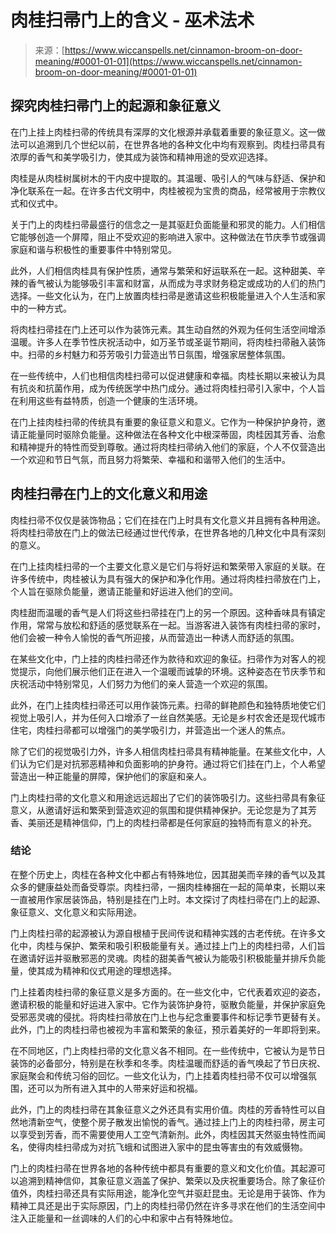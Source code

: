 <!--yml

类别：未分类

日期：2024年06月12日 20:06:54

-->

# 肉桂扫帚门上的含义 - 巫术法术

> 来源：[https://www.wiccanspells.net/cinnamon-broom-on-door-meaning/#0001-01-01](https://www.wiccanspells.net/cinnamon-broom-on-door-meaning/#0001-01-01)

## 探究肉桂扫帚门上的起源和象征意义

在门上挂上肉桂扫帚的传统具有深厚的文化根源并承载着重要的象征意义。这一做法可以追溯到几个世纪以前，在世界各地的各种文化中均有观察到。肉桂扫帚具有浓厚的香气和美学吸引力，使其成为装饰和精神用途的受欢迎选择。

肉桂是从肉桂树属树木的干内皮中提取的。其温暖、吸引人的气味与舒适、保护和净化联系在一起。在许多古代文明中，肉桂被视为宝贵的商品，经常被用于宗教仪式和仪式中。

关于门上的肉桂扫帚最盛行的信念之一是其驱赶负面能量和邪灵的能力。人们相信它能够创造一个屏障，阻止不受欢迎的影响进入家中。这种做法在节庆季节或强调家庭和谐与积极性的重要事件中特别常见。

此外，人们相信肉桂具有保护性质，通常与繁荣和好运联系在一起。这种甜美、辛辣的香气被认为能够吸引丰富和财富，从而成为寻求财务稳定或成功的人们的热门选择。一些文化认为，在门上放置肉桂扫帚是邀请这些积极能量进入个人生活和家中的一种方式。

将肉桂扫帚挂在门上还可以作为装饰元素。其生动自然的外观为任何生活空间增添温暖。许多人在季节性庆祝活动中，如万圣节或圣诞节期间，将肉桂扫帚融入装饰中。扫帚的乡村魅力和芬芳吸引力营造出节日氛围，增强家居整体氛围。

在一些传统中，人们也相信肉桂扫帚可以促进健康和幸福。肉桂长期以来被认为具有抗炎和抗菌作用，成为传统医学中热门成分。通过将肉桂扫帚引入家中，个人旨在利用这些有益特质，创造一个健康的生活环境。

在门上挂肉桂扫帚的传统具有重要的象征意义和意义。它作为一种保护护身符，邀请正能量同时驱除负能量。这种做法在各种文化中根深蒂固，肉桂因其芳香、治愈和精神提升的特性而受到尊敬。通过将肉桂扫帚纳入他们的家庭，个人不仅营造出一个欢迎和节日气氛，而且努力将繁荣、幸福和和谐带入他们的生活中。

## 肉桂扫帚在门上的文化意义和用途

肉桂扫帚不仅仅是装饰物品；它们在挂在门上时具有文化意义并且拥有各种用途。将肉桂扫帚放在门上的做法已经通过世代传承，在世界各地的几种文化中具有深刻的意义。

在门上挂肉桂扫帚的一个主要文化意义是它们与将好运和繁荣带入家庭的关联。在许多传统中，肉桂被认为具有强大的保护和净化作用。通过将肉桂扫帚放在门上，个人旨在驱除负能量，邀请正能量和好运进入他们的空间。

肉桂甜而温暖的香气是人们将这些扫帚挂在门上的另一个原因。这种香味具有镇定作用，常常与放松和舒适的感觉联系在一起。当游客进入装饰有肉桂扫帚的家时，他们会被一种令人愉悦的香气所迎接，从而营造出一种诱人而舒适的氛围。

在某些文化中，门上挂的肉桂扫帚还作为款待和欢迎的象征。扫帚作为对客人的视觉提示，向他们展示他们正在进入一个温暖而诚挚的环境。这种姿态在节庆季节和庆祝活动中特别常见，人们努力为他们的亲人营造一个欢迎的氛围。

此外，在门上挂肉桂扫帚还可以用作装饰元素。扫帚的鲜艳颜色和独特质地使它们视觉上吸引人，并为任何入口增添了一丝自然美感。无论是乡村农舍还是现代城市住宅，肉桂扫帚都可以增强门的美学吸引力，并营造出一个迷人的焦点。

除了它们的视觉吸引力外，许多人相信肉桂扫帚具有精神能量。在某些文化中，人们认为它们是对抗邪恶精神和负面影响的护身符。通过将它们挂在门上，个人希望营造出一种正能量的屏障，保护他们的家庭和亲人。

门上肉桂扫帚的文化意义和用途远远超出了它们的装饰吸引力。这些扫帚具有象征意义，从邀请好运和繁荣到营造欢迎的氛围和提供精神保护。无论您是为了其芳香、美丽还是精神信仰，门上的肉桂扫帚都是任何家庭的独特而有意义的补充。

### 结论

在整个历史上，肉桂在各种文化中都占有特殊地位，因其甜美而辛辣的香气以及其众多的健康益处而备受尊崇。肉桂扫帚，一捆肉桂棒捆在一起的简单束，长期以来一直被用作家居装饰品，特别是挂在门上时。本文探讨了肉桂扫帚在门上的起源、象征意义、文化意义和实际用途。

门上肉桂扫帚的起源被认为源自根植于民间传说和精神实践的古老传统。在许多文化中，肉桂与保护、繁荣和吸引积极能量有关。通过挂上门上的肉桂扫帚，人们旨在邀请好运并驱散邪恶的灵魂。肉桂的甜美香气被认为能吸引积极能量并排斥负能量，使其成为精神和仪式用途的理想选择。

门上挂着肉桂扫帚的象征意义是多方面的。在一些文化中，它代表着欢迎的姿态，邀请积极的能量和好运进入家中。它作为装饰护身符，驱散负能量，并保护家庭免受邪恶灵魂的侵扰。将肉桂扫帚放在门上也与纪念重要事件和标记季节更替有关。此外，门上的肉桂扫帚也被视为丰富和繁荣的象征，预示着美好的一年即将到来。

在不同地区，门上肉桂扫帚的文化意义各不相同。在一些传统中，它被认为是节日装饰的必备部分，特别是在秋季和冬季。肉桂温暖而舒适的香气唤起了节日庆祝、家庭聚会和传统习俗的回忆。一些文化认为，门上挂着肉桂扫帚不仅可以增强氛围，还可以为所有进入其中的人带来好运和祝福。

此外，门上的肉桂扫帚在其象征意义之外还具有实用价值。肉桂的芳香特性可以自然地清新空气，使整个房子散发出愉悦的香气。通过挂上门上的肉桂扫帚，房主可以享受到芳香，而不需要使用人工空气清新剂。此外，肉桂因其天然驱虫特性而闻名，使得肉桂扫帚成为对抗飞蛾和试图进入家中的昆虫等害虫的有效威慑物。

门上的肉桂扫帚在世界各地的各种传统中都具有重要的意义和文化价值。其起源可以追溯到精神信仰，其象征意义涵盖了保护、繁荣以及庆祝重要场合。除了象征价值外，肉桂扫帚还具有实际用途，能净化空气并驱赶昆虫。无论是用于装饰、作为精神工具还是出于实际原因，门上的肉桂扫帚仍然在许多寻求在他们的生活空间中注入正能量和一丝调味的人们的心中和家中占有特殊地位。
